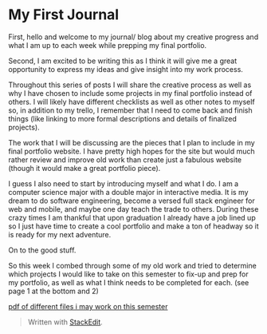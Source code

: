 
# My First Journal

First, hello and welcome to my journal/ blog about my creative progress and what I am up to each week while prepping my final portfolio.

Second, I am excited to be writing this as I think it will give me a great opportunity to express my ideas and give insight into my work process. 

Throughout this series of posts I will share the creative process as well as why I have chosen to include some projects in my final portfolio instead of others. I will likely have different checklists as well as other notes to myself so, in addition to my trello, I remember that I need to come back and finish things (like linking to more formal descriptions and details of finalized projects).

The work that I will be discussing are the pieces that I plan to include in my final portfolio website. I have pretty high hopes for the site but would much rather review and improve old work than create just a fabulous website (though it would make a great portfolio piece). 

I guess I also need to start by introducing myself and what I do. I am a computer science major with a double major in interactive media. It is my dream to do software engineering, become a versed full stack engineer for web and mobile, and maybe one day teach the trade to others. During these crazy times I am thankful that upon graduation I already have a job lined up so I just have time to create a cool portfolio and make a ton of headway so it is ready for my next adventure. 

On to the good stuff.

So this week I combed through some of my old work and tried to determine which projects I would like to take on this semester to fix-up and prep for my portfolio, as well as what I think needs to be completed for each. (see page 1 at the bottom and 2)

[pdf of different files i may work on this semester](https://github.com/igeller/CIM511/blob/main/Assignments/A1%20-%20Portfolio%20Plan/portfolioplan.pdf)

> Written with [StackEdit](https://stackedit.io/).
<!--stackedit_data:
eyJoaXN0b3J5IjpbLTYyODA0MTYzMF19
-->